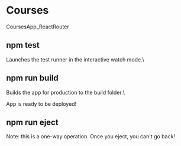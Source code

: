# Courses
CoursesApp_ReactRouter

## npm test
Launches the test runner in the interactive watch mode.\

## npm run build
Builds the app for production to the build folder.\

App is ready to be deployed!

## npm run eject
Note: this is a one-way operation. Once you eject, you can't go back!
